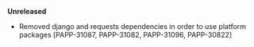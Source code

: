 **Unreleased**
* Removed django and requests dependencies in order to use platform packages [PAPP-31087, PAPP-31082, PAPP-31096, PAPP-30822]
